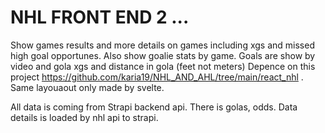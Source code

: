 # NHL FRONT END 2 ...

Show games results and more details on games including xgs and missed high goal opportunes. Also show goalie stats by game.
Goals are show by video and gola xgs and distance in gola (feet not meters)
Depence on this project https://github.com/karia19/NHL_AND_AHL/tree/main/react_nhl . Same layouaout only made by svelte.

All data is coming from Strapi backend api. There is golas, odds. Data details is loaded by nhl api to strapi.
